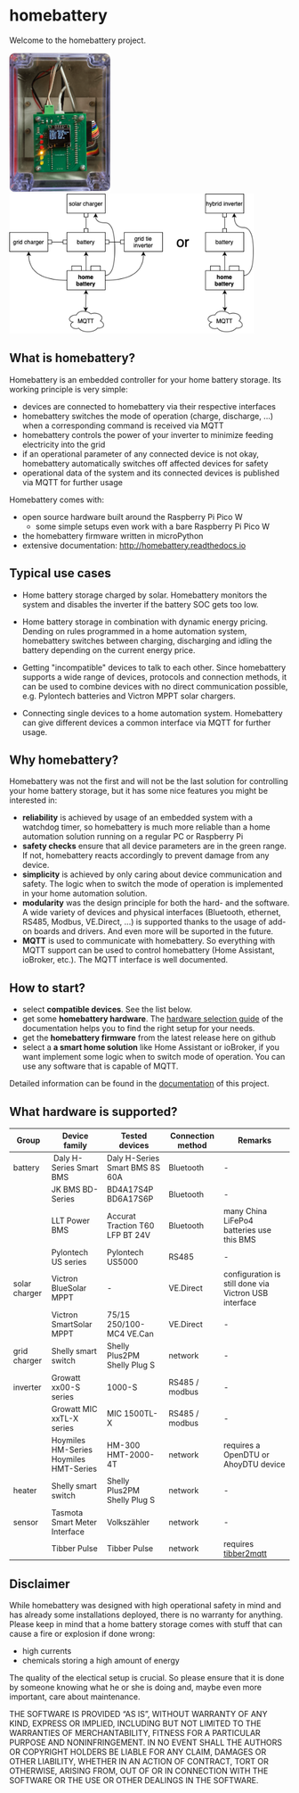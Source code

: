# homebattery

Welcome to the homebattery project.

<img src="docs/images/whole_box.png" alt="homebattery" height="250"/>
<img src="docs/images/system_overview.png" alt="homebattery" height="250"/>

## What is homebattery?

Homebattery is an embedded controller for your home battery storage. Its working principle is very simple:

* devices are connected to homebattery via their respective interfaces
* homebattery switches the mode of operation (charge, discharge, ...) when a corresponding command is received via MQTT
* homebattery controls the power of your inverter to minimize feeding electricity into the grid
* if an operational parameter of any connected device is not okay, homebattery automatically switches off affected devices for safety
* operational data of the system and its connected devices is published via MQTT for further usage

Homebattery comes with:

* open source hardware built around the Raspberry Pi Pico W 
  * some simple setups even work with a bare Raspberry Pi Pico W
* the homebattery firmware written in microPython
* extensive documentation: http://homebattery.readthedocs.io

## Typical use cases

* Home battery storage charged by solar. Homebattery monitors the system and disables the inverter if the battery SOC gets too low.

* Home battery storage in combination with dynamic energy pricing. Dending on rules programmed in a home automation system, homebattery switches between charging, discharging and idling the battery depending on the current energy price.

* Getting "incompatible" devices to talk to each other. Since homebattery supports a wide range of devices, protocols and connection methods, it can be used to combine devices with no direct communication possible, e.g. Pylontech batteries and Victron MPPT solar chargers.

* Connecting single devices to a home automation system. Homebattery can give different devices a common interface via MQTT for further usage.

## Why homebattery?

Homebattery was not the first and will not be the last solution for controlling your home battery storage, but it has some nice features you might be interested in:

* **reliability** is achieved by usage of an embedded system with a watchdog timer, so homebattery is much more reliable than a home automation solution running on a regular PC or Raspberry Pi
* **safety checks** ensure that all device parameters are in the green range. If not, homebattery reacts accordingly to prevent damage from any device.
* **simplicity** is achieved by only caring about device communication and safety. The logic when to switch the mode of operation is implemented in your home automation solution.
* **modularity** was the design principle for both the hard- and the software. A wide variety of devices and physical interfaces (Bluetooth, ethernet, RS485, Modbus, VE.Direct, ...) is supported thanks to the usage of add-on boards and drivers. And even more will be suported in the future.
* **MQTT** is used to communicate with homebattery. So everything with MQTT support can be used to control homebattery (Home Assistant, ioBroker, etc.). The MQTT interface is well documented.

## How to start?

* select **compatible devices**. See the list below.
* get some **homebattery hardware**. The [hardware selection guide](https://homebattery.readthedocs.io/en/latest/handbook/hardware_selection.html) of the documentation helps you to find the right setup for your needs.
* get the **homebattery firmware** from the latest release here on github
* select a **a smart home solution** like Home Assistant or ioBroker, if you want implement some logic when to switch mode of operation. You can use any software that is capable of MQTT.

Detailed information can be found in the [documentation](https://homebattery.readthedocs.io/en/latest/) of this project.

## What hardware is supported?

| Group | Device family | Tested devices | Connection method | Remarks |
| - | - | - | - | - |
| battery | Daly H-Series Smart BMS | Daly H-Series Smart BMS 8S 60A | Bluetooth | - |
| | JK BMS BD-Series | BD4A17S4P<br>BD6A17S6P | Bluetooth | - |
| | LLT Power BMS | Accurat Traction T60 LFP BT 24V | Bluetooth         | many China LiFePo4 batteries use this BMS |
| | Pylontech US series | Pylontech US5000 | RS485 | - |
| solar charger | Victron BlueSolar MPPT | - | VE.Direct | configuration is still done via Victron USB interface |
| | Victron SmartSolar MPPT | 75/15<br>250/100-MC4 VE.Can | VE.Direct | - |
| grid charger | Shelly smart switch | Shelly Plus2PM<br>Shelly Plug S | network | - |
| inverter | Growatt xx00-S series | 1000-S | RS485 / modbus | - |
| | Growatt MIC xxTL-X series | MIC 1500TL-X | RS485 / modbus | -
| | Hoymiles HM-Series<br>Hoymiles HMT-Series | HM-300<br>HMT-2000-4T | network | requires a OpenDTU or AhoyDTU device |
| heater | Shelly smart switch | Shelly Plus2PM<br>Shelly Plug S | network | - |
| sensor | Tasmota Smart Meter Interface | Volkszähler | network | - |
| | Tibber Pulse | Tibber Pulse | network | requires [tibber2mqtt](https://github.com/danielringch/tibber2mqtt) |

## Disclaimer

While homebattery was designed with high operational safety in mind and has already some installations deployed, there is no warranty for anything.
Please keep in mind that a home battery storage comes with stuff that can cause a fire or explosion if done wrong:
* high currents
* chemicals storing a high amount of energy

The quality of the electical setup is crucial. So please ensure that it is done by someone knowing what he or she is doing and, maybe even more important, care about maintenance.

THE SOFTWARE IS PROVIDED “AS IS”, WITHOUT WARRANTY OF ANY KIND, EXPRESS OR IMPLIED, INCLUDING BUT NOT LIMITED TO THE WARRANTIES OF MERCHANTABILITY, FITNESS FOR A PARTICULAR PURPOSE AND NONINFRINGEMENT. IN NO EVENT SHALL THE AUTHORS OR COPYRIGHT HOLDERS BE LIABLE FOR ANY CLAIM, DAMAGES OR OTHER LIABILITY, WHETHER IN AN ACTION OF CONTRACT, TORT OR OTHERWISE, ARISING FROM, OUT OF OR IN CONNECTION WITH THE SOFTWARE OR THE USE OR OTHER DEALINGS IN THE SOFTWARE.
